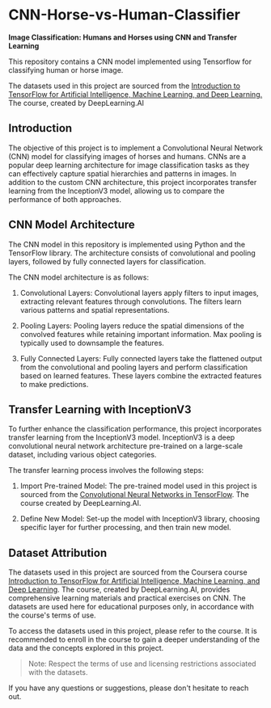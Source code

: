 # CNN-Horse-vs-Human-Classifier
**Image Classification: Humans and Horses using CNN and Transfer Learning**

This repository contains a CNN model implemented using Tensorflow for classifying human or horse image. 

The datasets used in this project are sourced from the [Introduction to TensorFlow for Artificial Intelligence, Machine Learning, and Deep Learning.](https://www.coursera.org/learn/introduction-tensorflow/home/welcome) The course, created by DeepLearning.AI

## Introduction

The objective of this project is to implement a Convolutional Neural Network (CNN) model for classifying images of horses and humans. CNNs are a popular deep learning architecture for image classification tasks as they can effectively capture spatial hierarchies and patterns in images. In addition to the custom CNN architecture, this project incorporates transfer learning from the InceptionV3 model, allowing us to compare the performance of both approaches.

## CNN Model Architecture

The CNN model in this repository is implemented using Python and the TensorFlow library. The architecture consists of convolutional and pooling layers, followed by fully connected layers for classification.

The CNN model architecture is as follows:

1. Convolutional Layers: Convolutional layers apply filters to input images, extracting relevant features through convolutions. The filters learn various patterns and spatial representations.

2. Pooling Layers: Pooling layers reduce the spatial dimensions of the convolved features while retaining important information. Max pooling is typically used to downsample the features.

3. Fully Connected Layers: Fully connected layers take the flattened output from the convolutional and pooling layers and perform classification based on learned features. These layers combine the extracted features to make predictions.

## Transfer Learning with InceptionV3

To further enhance the classification performance, this project incorporates transfer learning from the InceptionV3 model. InceptionV3 is a deep convolutional neural network architecture pre-trained on a large-scale dataset, including various object categories.

The transfer learning process involves the following steps:

1. Import Pre-trained Model: The pre-trained model used in this project is sourced from the [Convolutional Neural Networks in TensorFlow](https://www.coursera.org/learn/convolutional-neural-networks-tensorflow/home/welcome). The course created by DeepLearning.AI.

2. Define New Model: Set-up the model with InceptionV3 library, choosing specific layer for further processing, and then train new model.

## Dataset Attribution

The datasets used in this project are sourced from the Coursera course [Introduction to TensorFlow for Artificial Intelligence, Machine Learning, and Deep Learning](https://www.coursera.org/learn/introduction-tensorflow/home/welcome). The course, created by DeepLearning.AI, provides comprehensive learning materials and practical exercises on CNN. The datasets are used here for educational purposes only, in accordance with the course's terms of use.

To access the datasets used in this project, please refer to the course. It is recommended to enroll in the course to gain a deeper understanding of the data and the concepts explored in this project.

>Note: Respect the terms of use and licensing restrictions associated with the datasets. 

If you have any questions or suggestions, please don't hesitate to reach out.

